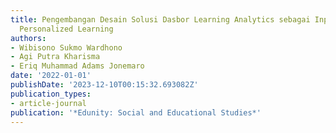 ```yaml
---
title: Pengembangan Desain Solusi Dasbor Learning Analytics sebagai Input pada Model
  Personalized Learning
authors:
- Wibisono Sukmo Wardhono
- Agi Putra Kharisma
- Eriq Muhammad Adams Jonemaro
date: '2022-01-01'
publishDate: '2023-12-10T00:15:32.693082Z'
publication_types:
- article-journal
publication: '*Edunity: Social and Educational Studies*'
---
```

